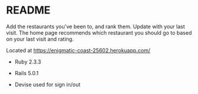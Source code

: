 # README

Add the restaurants you've been to, and rank them.
Update with your last visit.
The home page recommends which restaurant you should go to based on your last visit and rating.

Located at https://enigmatic-coast-25602.herokuapp.com/

* Ruby 2.3.3

* Rails 5.0.1

* Devise used for sign in/out
